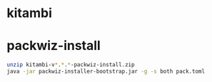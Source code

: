 # kitambi

# packwiz-install
```sh
unzip kitambi-v*.*.*-packwiz-install.zip
java -jar packwiz-installer-bootstrap.jar -g -s both pack.toml
```